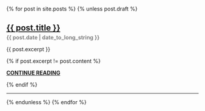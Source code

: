 {% for post in site.posts %}
{% unless post.draft %}

<h2><a href="{{ site.baseurl }}{{ post.url }}">{{ post.title }}</a></h2>
<p style="color:grey; margin-top:-1em; font-weight:bold">{{ post.date | date_to_long_string }}</p>

{{ post.excerpt }}

{% if post.excerpt != post.content %}
<p><a href="{{ site.baseurl }}{{ post.url }}" style="font-weight:bold">CONTINUE READING</a></p>
{% endif %}
  
<hr>
{% endunless %}
{% endfor %}
